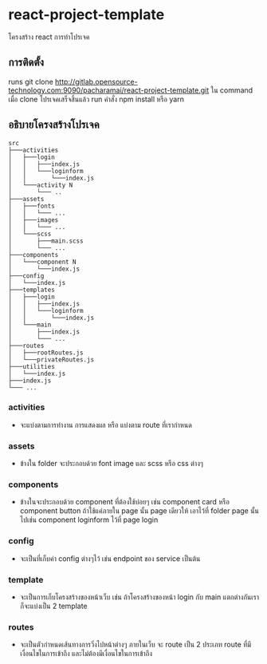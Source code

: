 # react-project-template

โครงสร้าง react การทำโปรเจค

## การติดตั้ง

runs git clone http://gitlab.opensource-technology.com:9090/pacharamai/react-project-template.git ใน command เมื่อ clone โปรเจคเสร็จสิ้นแล้ว run คำสั่ง npm install หรือ yarn

## อธิบายโครงสร้างโปรเจค
```
src
├───activities
│   ├───login
│   │   ├───index.js
│   │   └───loginform
│   │       └───index.js
│   └───activity N
│       └─── ..
├───assets
│   ├───fonts
│   │   └─── ...
│   ├───images
│   │   └─── ...
│   └───scss
│       ├───main.scss
│       └─── ...
├───components
│   └───component N
│       └───index.js
├───config
│   └───index.js
├───templates
│   ├───login
│   │   ├───index.js
│   │   └───loginform
│   │       └───index.js
│   └───main
│       ├───index.js
│       └─── ...
├───routes
│   ├───rootRoutes.js
│   └───privateRoutes.js
├───utilities
│   └───index.js
├───index.js
└─── ...
```

### activities
* จะแบ่งตามการทำงาน การแสดงผล หรือ แบ่งตาม route ที่เรากำหนด

### assets
* ข้างใน folder จะประกอบด้วย font image และ scss หรือ css ต่างๆ

### components
* ข้างในจะประกอบด้วย component ที่ต้องใช้บ่อยๆ เช่น component card หรือ component button ถ้าใช้แค่ภายใน page นั้น page เดียวให้ เอาไว้ที่ folder page นั้นไปเช่น component loginform ไว้ที่ page login

### config
* จะเป็นที่เก็บค่า config ต่างๆไว้ เช่น endpoint ของ service เป็นต้น

### template 
* จะเป็นการเก็บโครงสร้างของหน้าเว็บ เช่น ถ้าโครงสร้างของหน้า login กับ main แตกต่างกันเราก็จะแบ่งเป็น 2 template

### routes
* จะเป็นตัวกำหนดเส้นทางการวิ่งไปหน้าต่างๆ ภายในเว็บ จะ route เป็น 2 ประเภท route ที่มีเงื่อนไขในการเข้าถึง และไม่ต้องมีเงื่อนไขในการเข้าถึง



